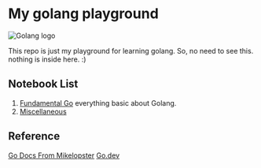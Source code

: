 # My golang playground

![Golang logo](https://pkg.go.dev/static/shared/logo/go-blue.svg)

This repo is just my playground for learning golang. So, no need to see this. nothing is inside here. :)

## Notebook List
1. [Fundamental Go](./notebook/godocs.md) everything basic about Golang.
2. [Miscellaneous](./notebook/godocs_u1.md)

## Reference
[Go Docs From Mikelopster](https://docs.mikelopster.dev/c/goapi-essential/chapter-1/module)
[Go.dev](https://go.dev/)